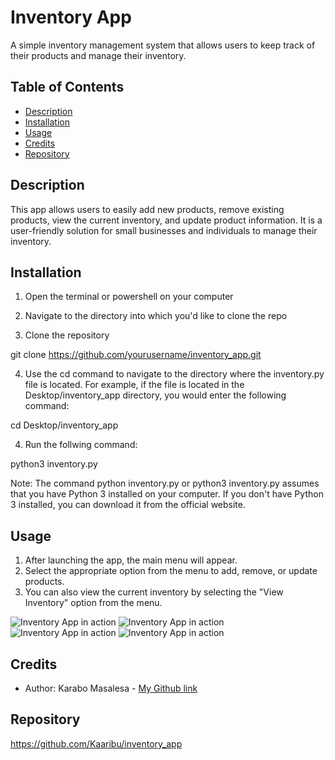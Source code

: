 # Inventory App

A simple inventory management system that allows users to keep track of their products and manage their inventory.

## Table of Contents
- [Description](#description)
- [Installation](#installation)
- [Usage](#usage)
- [Credits](#credits)
- [Repository](#repository)

## Description

This app allows users to easily add new products, remove existing products, view the current inventory, and update product information. It is a user-friendly solution for small businesses and individuals to manage their inventory.

## Installation

1. Open the terminal or powershell on your computer

2. Navigate to the directory into which you'd like to clone the repo 

3. Clone the repository

git clone https://github.com/yourusername/inventory_app.git 

4. Use the cd command to navigate to the directory where the inventory.py file is located. For example, if the file is located in the Desktop/inventory_app directory, you would enter the following command:

cd Desktop/inventory_app

4. Run the follwing command:

python3 inventory.py

Note: The command python inventory.py or python3 inventory.py assumes that you have Python 3 installed on your computer. If you don't have Python 3 installed, you can download it from the official website.


## Usage

1. After launching the app, the main menu will appear. 
2. Select the appropriate option from the menu to add, remove, or update products.
3. You can also view the current inventory by selecting the "View Inventory" option from the menu.

![Inventory App in action](screenshot/ss1.jpeg)
![Inventory App in action](screenshot/ss2.jpeg)
![Inventory App in action](screenshot/ss3.jpeg)
![Inventory App in action](screenshot/ss4.jpeg)

## Credits

- Author: Karabo Masalesa - [My Github link](https://github.com/Kaaribu)

## Repository

https://github.com/Kaaribu/inventory_app
